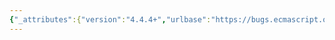 ```yaml
---
{"_attributes":{"version":"4.4.4+","urlbase":"https://bugs.ecmascript.org/","maintainer":"dherman@mozilla.com"},"bug":{"bug_id":734,"creation_ts":"2012-10-05 19:19:00 -0700","short_desc":"15.13.7.4: \"the result of calling the SetValueInBuffer internal operation\"","delta_ts":"2013-07-15 17:03:39 -0700","product":"Draft for 6th Edition","component":"editorial issue","version":"Rev 10: September 27, 2012 Draft","rep_platform":"All","op_sys":"All","bug_status":"RESOLVED","resolution":"FIXED","priority":"Normal","bug_severity":"normal","everconfirmed":true,"reporter":{"uid":"jmdyck","name":"Michael Dyck"},"assigned_to":{"uid":"allen","name":"Allen Wirfs-Brock"},"long_desc":[{"commentid":1864,"comment_count":0,"who":{"uid":"jmdyck","name":"Michael Dyck"},"bug_when":"2012-10-05 19:19:52 -0700","thetext":"In 15.13.7.4 \"Properties of the DataView Prototype Object\",\nin the definition of SetValue(),\nsteps 5 and 6 say:\n    5. Let value be the result of calling the SetValueInBuffer internal operation\n       (2.5.2) with arguments ...\n    6. Return value\n\nBut SetValueInBuffer doesn't return a value, so change\n   \"Let value be the result of calling\"\nto just \"Call\", and delete step 6."},{"commentid":1865,"comment_count":1,"who":{"uid":"jmdyck","name":"Michael Dyck"},"bug_when":"2012-10-05 19:26:14 -0700","thetext":"(Also, delete the \"(2.5.2)\" or change it to \"(15.13.6.5.2)\".)"},{"commentid":2232,"comment_count":2,"who":{"uid":"jmdyck","name":"Michael Dyck"},"bug_when":"2012-10-27 11:04:23 -0700","thetext":"From the DataView.prototype.set* methods, it looks like the intent is that SetValue() *does* return a value. In which case, you can drop my suggestion to delete step 6, but everything else still stands."},{"commentid":4285,"comment_count":3,"who":{"uid":"allen","name":"Allen Wirfs-Brock"},"bug_when":"2013-06-23 13:12:00 -0700","thetext":"SetValueInBuffer now returns a completion value.\n\nfixed in rev 13 editor's draft\n\nmajor dataview updates in rev 16"},{"commentid":4431,"comment_count":4,"who":{"uid":"allen","name":"Allen Wirfs-Brock"},"bug_when":"2013-07-15 17:03:39 -0700","thetext":"fixed in rev16 draft.  July 15, 2013"}]}}
---
```

